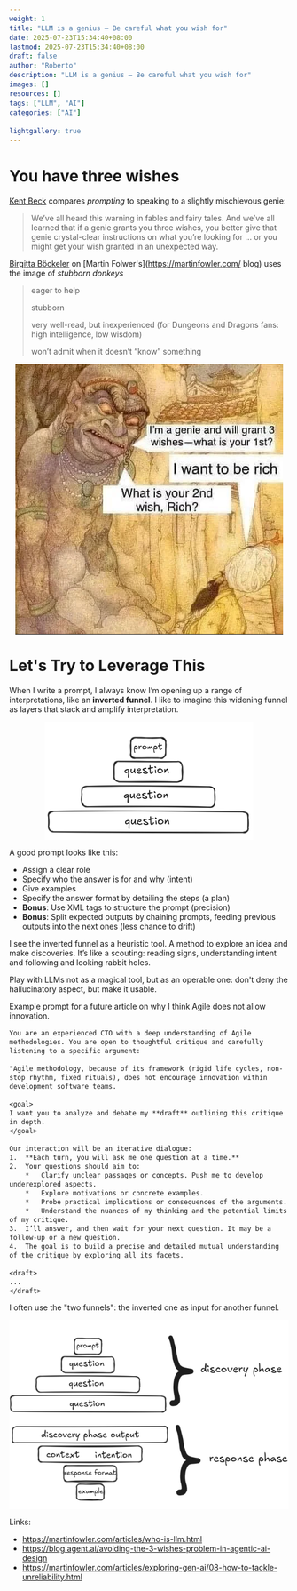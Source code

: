 ```yaml
---
weight: 1
title: "LLM is a genius — Be careful what you wish for"
date: 2025-07-23T15:34:40+08:00
lastmod: 2025-07-23T15:34:40+08:00
draft: false
author: "Roberto"
description: "LLM is a genius — Be careful what you wish for"
images: []
resources: []
tags: ["LLM", "AI"]
categories: ["AI"]

lightgallery: true
---
```


# You have three wishes

[Kent Beck](https://blog.agent.ai/avoiding-the-3-wishes-problem-in-agentic-ai-design) compares *prompting* to speaking to a slightly mischievous genie:


> We’ve all heard this warning in fables and fairy tales. And we’ve all learned that if a genie grants you three wishes, you better give that genie crystal-clear instructions on what you’re looking for … or you might get your wish granted in an unexpected way. 

[Birgitta Böckeler](https://martinfowler.com/articles/exploring-gen-ai/08-how-to-tackle-unreliability.html) on [Martin Folwer's](https://martinfowler.com/ blog) uses the image of *stubborn donkeys*
> eager to help
>
> stubborn
>
> very well-read, but inexperienced (for Dungeons and Dragons fans: high intelligence, low wisdom)
>
> won’t admit when it doesn’t “know” something

<div style="display: flex; justify-content: center;">
  <img src="genius.png" alt="Genius">
</div>

# Let's Try to Leverage This

When I write a prompt, I always know I’m opening up a range of interpretations, like an **inverted funnel**. I like to imagine this widening funnel as layers that stack and amplify interpretation.

<div style="display: flex; justify-content: center;">
  <img src="entonnoir.png" alt="Entonnoir">
</div>

A good prompt looks like this:

- Assign a clear role
- Specify who the answer is for and why (intent)
- Give examples
- Specify the answer format by detailing the steps (a plan)
- **Bonus**: Use XML tags to structure the prompt (precision)
- **Bonus**: Split expected outputs by chaining prompts, feeding previous outputs into the next ones (less chance to drift)

I see the inverted funnel as a heuristic tool. A method to explore an idea and make discoveries. It’s like a scouting: reading signs, understanding intent and following and looking rabbit holes.

Play with LLMs not as a magical tool, but as an operable one: don't deny the hallucinatory aspect, but make it usable.

Example prompt for a future article on why I think Agile does not allow innovation.

```text
You are an experienced CTO with a deep understanding of Agile methodologies. You are open to thoughtful critique and carefully listening to a specific argument:

"Agile methodology, because of its framework (rigid life cycles, non-stop rhythm, fixed rituals), does not encourage innovation within development software teams.

<goal>
I want you to analyze and debate my **draft** outlining this critique in depth.
</goal>

Our interaction will be an iterative dialogue:
1.  **Each turn, you will ask me one question at a time.**
2.  Your questions should aim to:
    *   Clarify unclear passages or concepts. Push me to develop underexplored aspects.
    *   Explore motivations or concrete examples.
    *   Probe practical implications or consequences of the arguments.
    *   Understand the nuances of my thinking and the potential limits of my critique.
3.  I’ll answer, and then wait for your next question. It may be a follow-up or a new question.
4.  The goal is to build a precise and detailed mutual understanding of the critique by exploring all its facets.

<draft>
... 
</draft>
```

I often use the "two funnels": the inverted one as input for another funnel.

<div style="display: flex; justify-content: center;">
  <img src="reverse-entonnoir.png" alt="Entonnoir inverse">
</div>

Links:

- https://martinfowler.com/articles/who-is-llm.html
- https://blog.agent.ai/avoiding-the-3-wishes-problem-in-agentic-ai-design
- https://martinfowler.com/articles/exploring-gen-ai/08-how-to-tackle-unreliability.html
